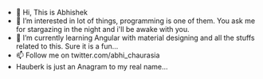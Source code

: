 - 👋 Hi, This is Abhishek
- 👀 I’m interested in lot of things, programming is one of them. You ask me for stargazing in the night and i'll be awake with you.
- 🌱 I’m currently learning Angular with material designing and all the stuffs related to this. Sure it is a fun...
- 📫 Follow me on twitter.com/abhi_chaurasia
- Hauberk is just an Anagram to my real name... 

<!---
Hauberk/Hauberk is a ✨ special ✨ repository because its `README.md` (this file) appears on your GitHub profile.
You can click the Preview link to take a look at your changes.
--->
